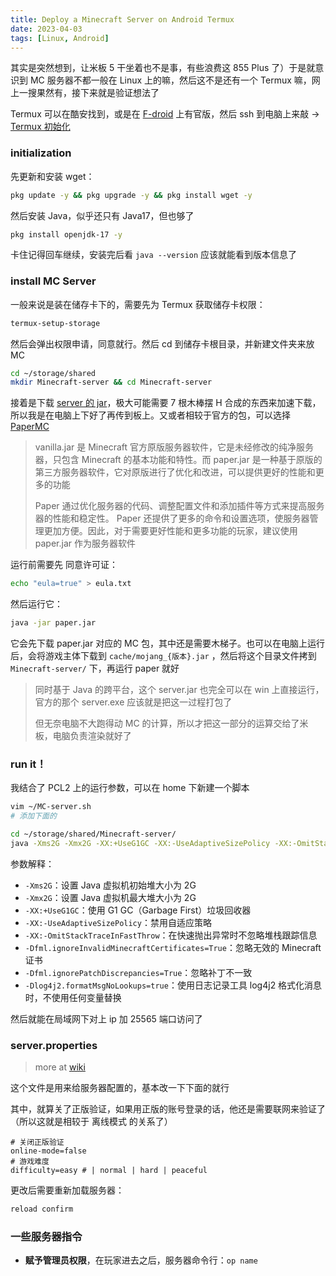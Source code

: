 ```yaml
---
title: Deploy a Minecraft Server on Android Termux
date: 2023-04-03
tags: [Linux, Android]
---
```


其实是突然想到，让米板 5 干坐着也不是事，有些浪费这 855 Plus 了）于是就意识到 MC 服务器不都一般在 Linux 上的嘛，然后这不是还有一个 Termux 嘛，网上一搜果然有，接下来就是验证想法了

Termux 可以在酷安找到，或是在 [F-droid](https://f-droid.org/en/packages/com.termux/) 上有官版，然后 ssh 到电脑上来敲 -> [Termux 初始化](./tips/android.md#初始化)

### initialization

先更新和安装 wget：

```bash
pkg update -y && pkg upgrade -y && pkg install wget -y
```

然后安装 Java，似乎还只有 Java17，但也够了

```bash
pkg install openjdk-17 -y
```

卡住记得回车继续，安装完后看 `java --version` 应该就能看到版本信息了

### install MC Server

一般来说是装在储存卡下的，需要先为 Termux 获取储存卡权限：

```bash
termux-setup-storage
```

然后会弹出权限申请，同意就行。然后 cd 到储存卡根目录，并新建文件夹来放 MC

```bash
cd ~/storage/shared
mkdir Minecraft-server && cd Minecraft-server
```

接着是下载 [server 的 jar](https://www.minecraft.net/zh-hans/download/server)，极大可能需要 7 根木棒摆 H 合成的东西来加速下载，所以我是在电脑上下好了再传到板上。又或者相较于官方的包，可以选择 [PaperMC](https://papermc.io/downloads/paper)

> vanilla.jar 是 Minecraft 官方原版服务器软件，它是未经修改的纯净服务器，只包含 Minecraft 的基本功能和特性。而 paper.jar 是一种基于原版的第三方服务器软件，它对原版进行了优化和改进，可以提供更好的性能和更多的功能
>
> Paper 通过优化服务器的代码、调整配置文件和添加插件等方式来提高服务器的性能和稳定性。 Paper 还提供了更多的命令和设置选项，使服务器管理更加方便。因此，对于需要更好性能和更多功能的玩家，建议使用 paper.jar 作为服务器软件

运行前需要先 同意许可证：

```bash
echo "eula=true" > eula.txt
```

然后运行它：

```bash
java -jar paper.jar
```

它会先下载 paper.jar 对应的 MC 包，其中还是需要木梯子。也可以在电脑上运行后，会将游戏主体下载到 `cache/mojang_{版本}.jar` ，然后将这个目录文件拷到 `Minecraft-server/` 下，再运行 paper 就好

> 同时基于 Java 的跨平台，这个 server.jar 也完全可以在 win 上直接运行，官方的那个 server.exe 应该就是把这一过程打包了
>
> 但无奈电脑不大跑得动 MC 的计算，所以才把这一部分的运算交给了米板，电脑负责渲染就好了

### run it！

我结合了 PCL2 上的运行参数，可以在 home 下新建一个脚本

```bash
vim ~/MC-server.sh
# 添加下面的

cd ~/storage/shared/Minecraft-server/
java -Xms2G -Xmx2G -XX:+UseG1GC -XX:-UseAdaptiveSizePolicy -XX:-OmitStackTraceInFastThrow -Dfml.ignoreInvalidMinecraftCertificates=True -Dfml.ignorePatchDiscrepancies=True -Dlog4j2.formatMsgNoLookups=true -jar server-1.19.4.jar nogui
```

参数解释：

- `-Xms2G`：设置 Java 虚拟机初始堆大小为 2G
- `-Xmx2G`：设置 Java 虚拟机最大堆大小为 2G
- `-XX:+UseG1GC`：使用 G1 GC（Garbage First）垃圾回收器
- `-XX:-UseAdaptiveSizePolicy`：禁用自适应策略
- `-XX:-OmitStackTraceInFastThrow`：在快速抛出异常时不忽略堆栈跟踪信息
- `-Dfml.ignoreInvalidMinecraftCertificates=True`：忽略无效的 Minecraft 证书
- `-Dfml.ignorePatchDiscrepancies=True`：忽略补丁不一致
- `-Dlog4j2.formatMsgNoLookups=true`：使用日志记录工具 log4j2 格式化消息时，不使用任何变量替换

然后就能在局域网下对上 ip 加 25565 端口访问了

### server.properties

> more at [wiki](https://minecraft.fandom.com/zh/wiki/Server.properties)

这个文件是用来给服务器配置的，基本改一下下面的就行

其中，就算关了正版验证，如果用正版的账号登录的话，他还是需要联网来验证了（所以这就是相较于 离线模式 的关系了）

```properties
# 关闭正版验证
online-mode=false
# 游戏难度
difficulty=easy # | normal | hard | peaceful
```

更改后需要重新加载服务器：

```bash
reload confirm
```

### 一些服务器指令

- **赋予管理员权限**，在玩家进去之后，服务器命令行：`op name`
